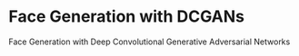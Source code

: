 # Face Generation with DCGANs
Face Generation with Deep Convolutional Generative Adversarial Networks
